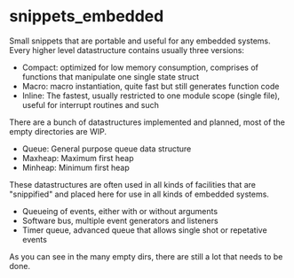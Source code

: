 snippets_embedded
=================

Small snippets that are portable and useful for any embedded systems. Every higher level datastructure contains usually three versions:
* Compact: optimized for low memory consumption, comprises of functions that manipulate one single state struct
* Macro: macro instantiation, quite fast but still generates function code
* Inline: The fastest, usually restricted to one module scope (single file), useful for interrupt routines and such

There are a bunch of datastructures implemented and planned, most of the empty directories are WIP.
* Queue: General purpose queue data structure
* Maxheap: Maximum first heap
* Minheap: Minimum first heap

These datastructures are often used in all kinds of facilities that are "snippified" and placed here for use in all kinds of embedded systems.
* Queueing of events, either with or without arguments
* Software bus, multiple event generators and listeners
* Timer queue, advanced queue that allows single shot or repetative events

As you can see in the many empty dirs, there are still a lot that needs to be done. 
